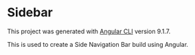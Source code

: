 # Sidebar

This project was generated with [Angular CLI](https://github.com/angular/angular-cli) version 9.1.7.

This is used to create a Side Navigation Bar build using Angular.
